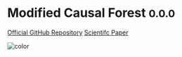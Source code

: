 <!-- _coverpage.md -->


# **M**odified **C**ausal **F**orest  <small>0.0.0</small>




[Official GitHub Repository](https://github.com/MCFpy/mcf)
[Scientifc Paper](https://arxiv.org/abs/1812.09487)

![color](#f0f0f0)
